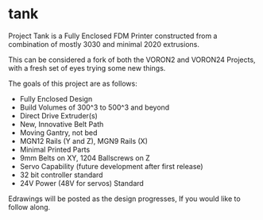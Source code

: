 # tank
Project Tank is a Fully Enclosed FDM Printer constructed from a combination of mostly 3030 and minimal 2020 extrusions.

This can be considered a fork of both the VORON2 and VORON24 Projects, with a fresh set of eyes trying some new things.

The goals of this project are as follows:
 - Fully Enclosed Design
 - Build Volumes of 300^3 to 500^3 and beyond
 - Direct Drive Extruder(s)
 - New, Innovative Belt Path
 - Moving Gantry, not bed
 - MGN12 Rails (Y and Z), MGN9 Rails (X)
 - Minimal Printed Parts
 - 9mm Belts on XY, 1204 Ballscrews on Z
 - Servo Capability (future development after first release)
 - 32 bit controller standard
 - 24V Power (48V for servos) Standard

Edrawings will be posted as the design progresses, If you would like to follow along.
